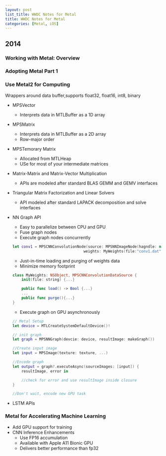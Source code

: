 ```yaml
---
layout: post
list_title: WWDC Notes for Metal
title: WWDC Notes for Metal
categories: [Metal, iOS]
---
```


## 2014

### Working with Metal: Overview

### Adopting Metal Part 1



### Use Metal2 for Computing

Wrappers around data buffer,supports float32, float16, int8, binary

- MPSVector
    - Interprets data in MTLBuffer as a 1D array
- MPSMatrix
    - Interprets data in MTLBuffer as a 2D array
    - Row-major order
- MPSTemorary Matrix
    - Allocated from MTLHeap
    - USe for most of your intermediate matrices
- Matrix-Matrix and Matrix-Vector Multiplication
    - APIs are modeled after standard BLAS GEMM and GEMV interfaces
- Triangular Matrix Factorization and Linear Solvers
    - API modeled after standard LAPACK decomposition and solve interfaces
- NN Graph API
    - Easy to parallelize between CPU and GPU
    - Fuse graph nodes
    - Execute graph nodes concurrently

    ```swift
    let conv1 = MPSCNNConvolutionNode(source: MPSNNImageNode(hagndle: nil), 
                                    weights: MyWeights(file:"conv1.dat"))
    ```
    - Just-in-time loading and purging of weights data
    - Minimize memory footprint

    ```swift
    class MyWeights: NSObject, MPSCNNConvolutionDataSource {
        init(file: string) {...}

        public func load() -> Bool {...}
        ...
        public func purge(){...}
    }
    ```
    - Execute graph on GPU asynchronously 

    ```swift
    // Metal Setup
    let device = MTLCreateSystemDefaultDevice()!

    // init graph
    let graph = MPSNNGraph(devcie: device, resultImage: makeGraph())

    //Create input image
    let input = MPSImage(texture: texture, ...)

    //Encode graph
    let output = graph?.executeAsync(sourceImages: [input]) {
        resultImage, error in 

        //check for error and use resultImage inside closure
    }

    //Don't wait, encode new GPU task
    ```
- LSTM APIs


### Metal for Accelerating Machine Learning

- Add GPU support for training
- CNN Inference Enhancements
    - Use FP16 accumulation
    - Available with Apple A11 Bionic GPU 
    - Delivers better performance than fp32